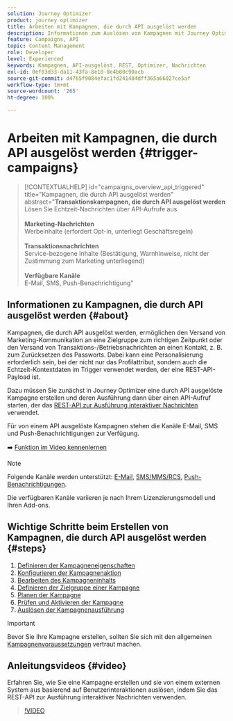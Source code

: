 ```yaml
---
solution: Journey Optimizer
product: journey optimizer
title: Arbeiten mit Kampagnen, die durch API ausgelöst werden
description: Informationen zum Auslösen von Kampagnen mit Journey Optimizer-APIs.
feature: Campaigns, API
topic: Content Management
role: Developer
level: Experienced
keywords: Kampagnen, API-ausgelöst, REST, Optimizer, Nachrichten
exl-id: 0ef03d33-da11-43fa-8e10-8e4b80c90acb
source-git-commit: d4765f9084efac1fd241404dff365a66027ce5af
workflow-type: tm+mt
source-wordcount: '265'
ht-degree: 100%

---
```



# Arbeiten mit Kampagnen, die durch API ausgelöst werden {#trigger-campaigns}

>[!CONTEXTUALHELP]
>id="campaigns_overview_api_triggered"
>title="Kampagnen, die durch API ausgelöst werden"
>abstract="**Transaktionskampagnen, die durch API ausgelöst werden**<br/> Lösen Sie Echtzeit-Nachrichten über API-Aufrufe aus <br/><br/>**Marketing-Nachrichten**<br/> Werbeinhalte (erfordert Opt-in, unterliegt Geschäftsregeln)<br/><br/>**Transaktionsnachrichten**<br/> Service-bezogene Inhalte (Bestätigung, Warnhinweise, nicht der Zustimmung zum Marketing unterliegend)<br/><br/>**Verfügbare Kanäle**<br/> E-Mail, SMS, Push-Benachrichtigung"

## Informationen zu Kampagnen, die durch API ausgelöst werden {#about}

Kampagnen, die durch API ausgelöst werden, ermöglichen den Versand von Marketing-Kommunikation an eine Zielgruppe zum richtigen Zeitpunkt oder den Versand von Transaktions-/Betriebsnachrichten an einen Kontakt, z. B. zum Zurücksetzen des Passworts. Dabei kann eine Personalisierung erforderlich sein, bei der nicht nur das Profilattribut, sondern auch die Echtzeit-Kontextdaten im Trigger verwendet werden, der eine REST-API-Payload ist.

Dazu müssen Sie zunächst in Journey Optimizer eine durch API ausgelöste Kampagne erstellen und deren Ausführung dann über einen API-Aufruf starten, der das [REST-API zur Ausführung interaktiver Nachrichten](https://developer.adobe.com/journey-optimizer-apis/references/messaging/#tag/execution) verwendet.

Für von einem API ausgelöste Kampagnen stehen die Kanäle E-Mail, SMS und Push-Benachrichtigungen zur Verfügung.

➡️ [Funktion im Video kennenlernen](#video)


>[!NOTE]
>
>Folgende Kanäle werden unterstützt: [E-Mail](../email/get-started-email.md), [SMS/MMS/RCS](../sms/get-started-sms.md), [Push-Benachrichtigungen](../push/get-started-push.md).
>
>Die verfügbaren Kanäle variieren je nach Ihrem Lizenzierungsmodell und Ihren Add-ons.

## Wichtige Schritte beim Erstellen von Kampagnen, die durch API ausgelöst werden {#steps}

1. [Definieren der Kampagneneigenschaften](api-triggered-campaign-properties.md)
1. [Konfigurieren der Kampagnenaktion](api-triggered-campaign-action.md)
1. [Bearbeiten des Kampagneninhalts](api-triggered-campaign-content.md)
1. [Definieren der Zielgruppe einer Kampagne](api-triggered-campaign-audience.md)
1. [Planen der Kampagne](api-triggered-campaign-schedule.md)
1. [Prüfen und Aktivieren der Kampagne](review-activate-api-triggered-campaign.md)
1. [Auslösen der Kampagnenausführung](trigger-campaigns.md)

>[!IMPORTANT]
>
>Bevor Sie Ihre Kampagne erstellen, sollten Sie sich mit den allgemeinen [Kampagnenvoraussetzungen](../campaigns/get-started-with-campaigns.md#prerequisites) vertraut machen.

## Anleitungsvideos {#video}

Erfahren Sie, wie Sie eine Kampagne erstellen und sie von einem externen System aus basierend auf Benutzerinteraktionen auslösen, indem Sie das REST-API zur Ausführung interaktiver Nachrichten verwenden.

>[!VIDEO](https://video.tv.adobe.com/v/3425358?quality=12)
